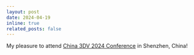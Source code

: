 ```yaml
---
layout: post
date: 2024-04-19
inline: true
related_posts: false
---
```


My pleasure to attend [China 3DV 2024 Conference](https://www.csig.org.cn/86/202401/51625.html) in Shenzhen, China!
